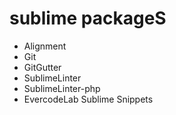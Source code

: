 # sublime packageS

* Alignment
* Git
* GitGutter
* SublimeLinter
* SublimeLinter-php
* EvercodeLab Sublime Snippets
